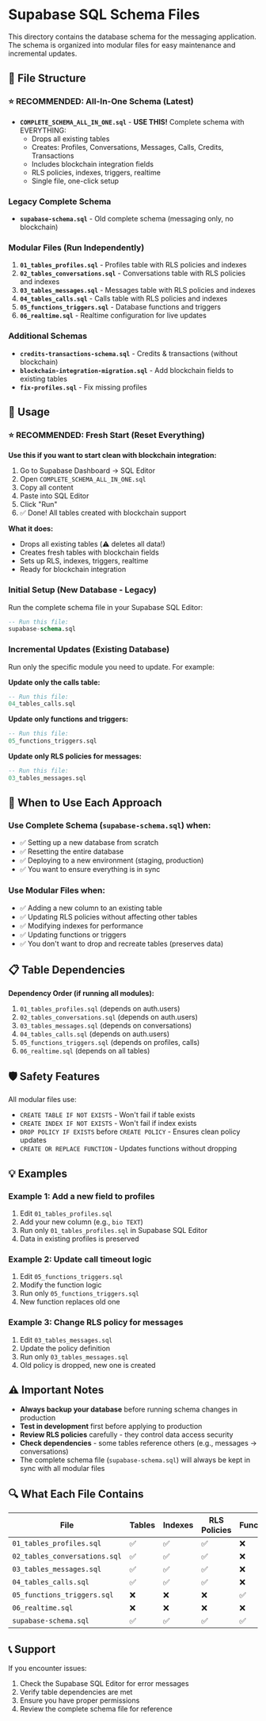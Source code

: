 # Supabase SQL Schema Files

This directory contains the database schema for the messaging application. The schema is organized into modular files for easy maintenance and incremental updates.

## 📁 File Structure

### ⭐ RECOMMENDED: All-In-One Schema (Latest)
- **`COMPLETE_SCHEMA_ALL_IN_ONE.sql`** - **USE THIS!** Complete schema with EVERYTHING:
  - Drops all existing tables
  - Creates: Profiles, Conversations, Messages, Calls, Credits, Transactions
  - Includes blockchain integration fields
  - RLS policies, indexes, triggers, realtime
  - Single file, one-click setup

### Legacy Complete Schema
- **`supabase-schema.sql`** - Old complete schema (messaging only, no blockchain)

### Modular Files (Run Independently)
1. **`01_tables_profiles.sql`** - Profiles table with RLS policies and indexes
2. **`02_tables_conversations.sql`** - Conversations table with RLS policies and indexes
3. **`03_tables_messages.sql`** - Messages table with RLS policies and indexes
4. **`04_tables_calls.sql`** - Calls table with RLS policies and indexes
5. **`05_functions_triggers.sql`** - Database functions and triggers
6. **`06_realtime.sql`** - Realtime configuration for live updates

### Additional Schemas
- **`credits-transactions-schema.sql`** - Credits & transactions (without blockchain)
- **`blockchain-integration-migration.sql`** - Add blockchain fields to existing tables
- **`fix-profiles.sql`** - Fix missing profiles

## 🚀 Usage

### ⭐ RECOMMENDED: Fresh Start (Reset Everything)
**Use this if you want to start clean with blockchain integration:**

1. Go to Supabase Dashboard → SQL Editor
2. Open `COMPLETE_SCHEMA_ALL_IN_ONE.sql`
3. Copy all content
4. Paste into SQL Editor
5. Click "Run"
6. ✅ Done! All tables created with blockchain support

**What it does:**
- Drops all existing tables (⚠️ deletes all data!)
- Creates fresh tables with blockchain fields
- Sets up RLS, indexes, triggers, realtime
- Ready for blockchain integration

### Initial Setup (New Database - Legacy)
Run the complete schema file in your Supabase SQL Editor:
```sql
-- Run this file:
supabase-schema.sql
```

### Incremental Updates (Existing Database)
Run only the specific module you need to update. For example:

**Update only the calls table:**
```sql
-- Run this file:
04_tables_calls.sql
```

**Update only functions and triggers:**
```sql
-- Run this file:
05_functions_triggers.sql
```

**Update only RLS policies for messages:**
```sql
-- Run this file:
03_tables_messages.sql
```

## 🔄 When to Use Each Approach

### Use Complete Schema (`supabase-schema.sql`) when:
- ✅ Setting up a new database from scratch
- ✅ Resetting the entire database
- ✅ Deploying to a new environment (staging, production)
- ✅ You want to ensure everything is in sync

### Use Modular Files when:
- ✅ Adding a new column to an existing table
- ✅ Updating RLS policies without affecting other tables
- ✅ Modifying indexes for performance
- ✅ Updating functions or triggers
- ✅ You don't want to drop and recreate tables (preserves data)

## 📋 Table Dependencies

**Dependency Order (if running all modules):**
1. `01_tables_profiles.sql` (depends on auth.users)
2. `02_tables_conversations.sql` (depends on auth.users)
3. `03_tables_messages.sql` (depends on conversations)
4. `04_tables_calls.sql` (depends on auth.users)
5. `05_functions_triggers.sql` (depends on profiles, calls)
6. `06_realtime.sql` (depends on all tables)

## 🛡️ Safety Features

All modular files use:
- `CREATE TABLE IF NOT EXISTS` - Won't fail if table exists
- `CREATE INDEX IF NOT EXISTS` - Won't fail if index exists
- `DROP POLICY IF EXISTS` before `CREATE POLICY` - Ensures clean policy updates
- `CREATE OR REPLACE FUNCTION` - Updates functions without dropping

## 💡 Examples

### Example 1: Add a new field to profiles
1. Edit `01_tables_profiles.sql`
2. Add your new column (e.g., `bio TEXT`)
3. Run only `01_tables_profiles.sql` in Supabase SQL Editor
4. Data in existing profiles is preserved

### Example 2: Update call timeout logic
1. Edit `05_functions_triggers.sql`
2. Modify the function logic
3. Run only `05_functions_triggers.sql`
4. New function replaces old one

### Example 3: Change RLS policy for messages
1. Edit `03_tables_messages.sql`
2. Update the policy definition
3. Run only `03_tables_messages.sql`
4. Old policy is dropped, new one is created

## ⚠️ Important Notes

- **Always backup your database** before running schema changes in production
- **Test in development** first before applying to production
- **Review RLS policies** carefully - they control data access security
- **Check dependencies** - some tables reference others (e.g., messages → conversations)
- The complete schema file (`supabase-schema.sql`) will always be kept in sync with all modular files

## 🔍 What Each File Contains

| File | Tables | Indexes | RLS Policies | Functions | Triggers | Realtime |
|------|--------|---------|--------------|-----------|----------|----------|
| `01_tables_profiles.sql` | ✅ | ✅ | ✅ | ❌ | ❌ | ❌ |
| `02_tables_conversations.sql` | ✅ | ✅ | ✅ | ❌ | ❌ | ✅ |
| `03_tables_messages.sql` | ✅ | ✅ | ✅ | ❌ | ❌ | ✅ |
| `04_tables_calls.sql` | ✅ | ✅ | ✅ | ❌ | ❌ | ✅ |
| `05_functions_triggers.sql` | ❌ | ❌ | ❌ | ✅ | ✅ | ❌ |
| `06_realtime.sql` | ❌ | ❌ | ❌ | ❌ | ❌ | ✅ |
| `supabase-schema.sql` | ✅ | ✅ | ✅ | ✅ | ✅ | ✅ |

## 📞 Support

If you encounter issues:
1. Check the Supabase SQL Editor for error messages
2. Verify table dependencies are met
3. Ensure you have proper permissions
4. Review the complete schema file for reference
